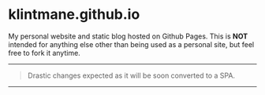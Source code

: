 # klintmane.github.io

My personal website and static blog hosted on Github Pages.
This is **NOT** intended for anything else other than being used as a personal site, but feel free to fork it anytime.

---
> Drastic changes expected as it will be soon converted to a SPA.
---
